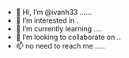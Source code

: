 - 👋 Hi, I’m @ivanh33 ......
- 👀 I’m interested in .
- 🌱 I’m currently learning ....
- 💞️ I’m looking to collaborate on ..
- 📫 no need to reach me .....
<!---
ivanh33/ivanh33 is a ✨ special ✨ repository because its `README.md` (this file) appears on your GitHub profile.
You can click the Preview link to take a look at your changes.
--->
